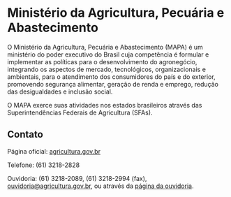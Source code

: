 Ministério da Agricultura, Pecuária e Abastecimento
====

O Ministério da Agricultura, Pecuária e Abastecimento (MAPA) é um ministério do poder executivo do Brasil cuja
competência é formular e implementar as políticas para o desenvolvimento do agronegócio, integrando os aspectos de
mercado, tecnológicos, organizacionais e ambientais, para o atendimento dos consumidores do país e do exterior,
promovendo segurança alimentar, geração de renda e emprego, redução das desigualdades e inclusão social.

O MAPA exerce suas atividades nos estados brasileiros através das Superintendências Federais de Agricultura (SFAs).

Contato
----

Página oficial: [agricultura.gov.br](http://agricultura.gov.br)

Telefone: (61) 3218-2828

Ouvidoria: (61) 3218-2089, (61) 3218-2994 (fax), [ouvidoria@agricultura.gov.br](mailto:ouvidoria@agricultura.gov.br),
ou através da [página da ouvidoria](http://www.agricultura.gov.br/ouvidoria).

<script type="application/ld+json">
{ "@context" : "http://schema.org",
  "@type" : "GovernmentOrganization",
  "name": "Ministério da Agricultura, Pecuária e Abastecimento",
  "url" : "http://agricultura.gov.br",
  "contactPoint" : [
    {
      "@type": "ContactPoint",
      "telephone" : "+55 (61) 3218-2828",
      "faxNumber" : "+55 (61) 3218-2994",
      "url": "http://www.agricultura.gov.br/ouvidoria",
      "contactType" : "customer service"
    }]}
</script>